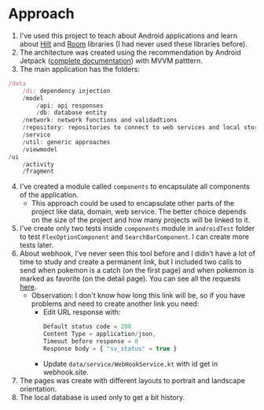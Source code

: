 # Approach
1. I've used this project to teach about Android applications and learn about [Hilt](https://developer.android.com/training/dependency-injection/hilt-android) and [Room](https://developer.android.com/training/data-storage/room) libraries (I had never used these libraries before).
2. The architecture was created using the recommendation by Android Jetpack ([complete documentation](https://developer.android.com/jetpack/guide)) with MVVM patttern.
3. The main application has the folders:
```javascript
/data
    /di: dependency injection
    /model
        /api: api responses
        /db: database entity
    /network: network functions and validadtions
    /repository: repositories to connect to web services and local storage
    /service
    /util: generic approaches
    /viewmodel
/ui
    /activity
    /fragment
```
4. I've created a module called `components` to encapsulate all components of the application. 
   * This approach could be used to encapsulate other parts of the project like data, domain, web service. The better choice depends on the size of the project and how many projects will be linked to it.
5. I've create only two tests inside `components` module in `androidTest` folder to test `FlexOptionComponent` and `SearchBarComponent`. I can create more tests later.
6. About webhook, I've never seen this tool before and I didn't have a lot of time to study and create a permanent link, but I included two calls to send when pokemon is a catch (on the first page) and when pokemon is marked as favorite (on the detail page). You can see all the requests [here](https://webhook.site/#!/cf6b43a8-9a5e-44a5-870a-349f87c61d91/22d98548-efa3-498c-846e-b5ee3be35a03/1).
    * Observation: I don't know how long this link will be, so if you have problems and need to create another link you need:
      * Edit URL response with:
        ```javascript
        Default status code = 200
        Content Type = application/json,
        Timeout before response = 0
        Response body = { "sv_status" = true }
        ```
      * Update `data/service/WebHookService.kt` with id get in webhook.site.
7. The pages was create with different layouts to portrait and landscape orientation.
8. The local database is used only to get a bit history.

